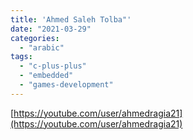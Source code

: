 ```yaml
---
title: 'Ahmed Saleh Tolba"'
date: "2021-03-29"
categories:
  - "arabic"
tags:
  - "c-plus-plus"
  - "embedded"
  - "games-development"
---
```


[https://youtube.com/user/ahmedragia21](https://youtube.com/user/ahmedragia21)
